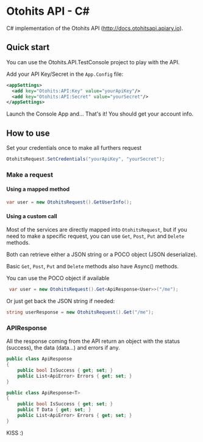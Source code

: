 # Otohits API - C&#35;

C# implementation of the Otohits API (http://docs.otohitsapi.apiary.io).

## Quick start
You can use the Otohits.API.TestConsole project to play with the API.

Add your API Key/Secret in the `App.Config` file:

```xml
<appSettings>
  <add key="Otohits:API:Key" value="yourApiKey"/>
  <add key="Otohits:API:Secret" value="yourSecret"/>
</appSettings>
```

Launch the Console App and... That's it! You should get your account info.


## How to use

Set your credentials once to make all furthers request
```cs
OtohitsRequest.SetCredentials("yourApiKey", "yourSecret");
```

### Make a request

#### Using a mapped method
```cs
var user = new OtohitsRequest().GetUserInfo();
```

#### Using a custom call
Most of the services are directly mapped into `OtohitsRequest`, but if you need to make a specific request, you can use `Get`, `Post`, `Put` and `Delete` methods.

Both can retrieve either a JSON string or a POCO object (JSON deserialize).

Basic `Get`, `Post`, `Put` and `Delete` methods also have Async() methods.

You can use the POCO object if available
```cs
 var user = new OtohitsRequest().Get<ApiResponse<User>>("/me");
```

Or just get back the JSON string if needed:
```cs
string userResponse = new OtohitsRequest().Get("/me");
```

### APIResponse
All the response coming from the API return an object with the status (success), the data (data...) and errors if any.
```cs
public class ApiResponse
{
    public bool IsSuccess { get; set; }
    public List<ApiError> Errors { get; set; }
}

public class ApiResponse<T>
{
    public bool IsSuccess { get; set; }
    public T Data { get; set; }
    public List<ApiError> Errors { get; set; }
}
```


KISS :)
